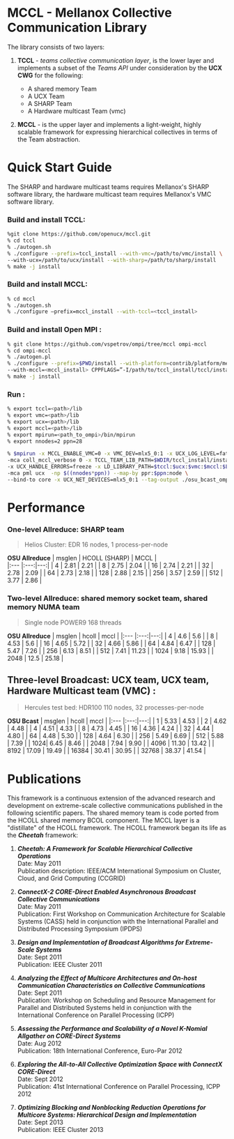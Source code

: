 # MCCL - Mellanox Collective Communication Library

The library consists of two layers: 

1. **TCCL** - *teams collective communication layer*, is the lower layer and implements a subset of the *Teams API* under consideration by the **UCX CWG** for the following:
   * A shared memory Team
   * A UCX Team 
   * A SHARP Team
   * A Hardware multicast Team (vmc)

2. **MCCL** - is the upper layer and implements a light-weight, highly scalable framework for expressing hierarchical collectives in terms of the Team abstraction.
   
# Quick Start Guide

The SHARP and hardware multicast teams requires Mellanox's SHARP software library, the hardware multicast team requires Mellanox's VMC software library.

   ### Build and install TCCL:

``` bash
%git clone https://github.com/openucx/mccl.git
% cd tccl
% ./autogen.sh
% ./configure --prefix=tccl_install --with-vmc=/path/to/vmc/install \ 
--with-ucx=/path/to/ucx/install --with-sharp=/path/to/sharp/install
% make -j install
```

   ### Build and install MCCL:

``` bash
% cd mccl
% ./autogen.sh
% ./configure –prefix=mccl_install --with-tccl=<tccl_install>
```

   ### Build and install Open MPI :

``` bash
% git clone https://github.com/vspetrov/ompi/tree/mccl ompi-mccl
% cd ompi-mccl
% ./autogen.pl
% ./configure --prefix=$PWD/install --with-platform=contrib/platform/mellanox/optimized \
--with-mccl=<mccl_install> CPPFLAGS=”-I/path/to/tccl_install/tccl/install/include” 
% make -j install
```
 
   ### Run :

``` bash
% export tccl=<path>/lib
% export vmc=<path>/lib  
% export ucx=<path>/lib  
% export mccl=<path>/lib  
% export mpirun=<path_to_ompi>/bin/mpirun
% export nnodes=2 ppn=28

% $mpirun -x MCCL_ENABLE_VMC=0 -x VMC_DEV=mlx5_0:1 -x UCX_LOG_LEVEL=fatal -mca coll ^hcoll \
-mca coll_mccl_verbose 0 -x TCCL_TEAM_LIB_PATH=$WDIR/tccl_install/install/lib/tccl \
-x UCX_HANDLE_ERRORS=freeze -x LD_LIBRARY_PATH=$tccl:$ucx:$vmc:$mccl:$LD_LIBRARY_PATH \
-mca pml ucx  -np $((nnodes*ppn)) --map-by ppr:$ppn:node \
--bind-to core -x UCX_NET_DEVICES=mlx5_0:1 --tag-output ./osu_bcast_ompi -f
```

# Performance 

### One-level Allreduce: SHARP team  
>Helios Cluster: EDR 16 nodes, 1 process-per-node

**OSU Allreduce**
| msglen	| HCOLL (SHARP) | MCCL |	
|:--- |:---:|---:| 
| 4 |	2.81 | 2.21	|
| 8 | 2.75 | 2.04 |
| 16 | 2.74 | 2.21 |
| 32 | 2.78 | 2.09 |
| 64 | 2.73 | 2.18 |
| 128 |	2.88 | 2.15 |
| 256 |	3.57 | 2.59 |
| 512 |	3.77 | 2.86 |


### Two-level Allreduce: shared memory socket team, shared memory NUMA team 
>Single node POWER9 168 threads  

**OSU Allreduce**
| msglen | 	hcoll | mccl |
|:--- |:---:|---:| 
| 4 | 	4.6 | 5.6 |	
| 8	| 4.53 | 5.6	| 
| 16 | 4.65 |  5.72 |
| 32 |	4.66 | 5.86	|
| 64 |	4.84 | 6.47	|
| 128 |	5.47 | 7.26	|
| 256 |	6.13 | 8.51 |
| 512 |	7.41 | 11.23 |
| 1024 | 9.18 | 15.93 |
| 2048 | 12.5 | 25.18 |


## Three-level Broadcast: UCX team, UCX team, Hardware Multicast team (VMC) :
>Hercules test bed: HDR100 110 nodes, 32 processes-per-node

**OSU Bcast**
| msglen	| hcoll	| mccl |
|:--- |:---:|---:| 
| 1	  | 5.33 | 4.53 |
| 2	  | 4.62 | 4.48 |
| 4	  | 4.51 | 4.33 |
| 8	  | 4.73 | 4.45 |
| 16	| 4.36 | 4.24 |
| 32	| 4.44 | 4.80 |
| 64	| 4.48 | 5.30 |
| 128	| 4.64 | 6.30 |
| 256	| 5.49 | 6.69 |
| 512	| 5.88 | 7.39 |
| 1024| 6.45 | 8.46 |
| 2048 | 7.94 | 9.90 |
| 4096 | 11.30 | 13.42 |
| 8192 | 17.09 | 19.49 |
| 16384 | 30.41	| 30.95 |
| 32768	| 38.37 |	41.54 |




# Publications

This framework is a continuous extension of the advanced research and development on extreme-scale collective communications published in the following scientific papers. The shared memory team is code ported from the HCOLL shared memory BCOL component. The MCCL layer is a "distillate" of the HCOLL framework. The HCOLL framework began its life as the **_Cheetah_** framework:

1. **_Cheetah: A Framework for Scalable Hierarchical Collective Operations_**  
 Date: May 2011  
 Publication description: IEEE/ACM International Symposium on Cluster, Cloud, and Grid Computing (CCGRID)

2. **_ConnectX-2 CORE-Direct Enabled Asynchronous Broadcast Collective Communications_**  
 Date: May 2011      
Publication: First Workshop on Communication Architecture for Scalable Systems (CASS) held in conjunction with the International Parallel and Distributed Processing Symposium (IPDPS)

3. **_Design and Implementation of Broadcast Algorithms for Extreme-Scale Systems_**  
 Date: Sept 2011  
 Publication: IEEE Cluster 2011

4. **_Analyzing the Effect of Multicore Architectures and On-host Communication Characteristics on Collective Communications_**  
 Date: Sept 2011  
 Publication: Workshop on Scheduling and Resource Management for Parallel and Distributed Systems held in conjunction with the International Conference on Parallel Processing (ICPP)

5. **_Assessing the Performance and Scalability of a Novel K-Nomial Allgather on CORE-Direct Systems_**  
 Date: Aug 2012  
 Publication: 18th International Conference, Euro-Par 2012

6. **_Exploring the All-to-All Collective Optimization Space with ConnectX CORE-Direct_**  
 Date: Sept 2012  
 Publication: 41st International Conference on Parallel Processing, ICPP 2012

7. **_Optimizing Blocking and Nonblocking Reduction Operations for Multicore Systems: Hierarchical Design and Implementation_**  
 Date: Sept 2013  
 Publication: IEEE Cluster 2013











 


